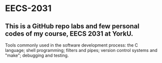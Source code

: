 # EECS-2031

 ## This is a GitHub repo labs and few personal codes of my course, EECS 2031 at YorkU.
 
 Tools commonly used in the software development process: the C language; shell programming; filters and pipes; version control systems and "make"; debugging and testing.
